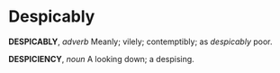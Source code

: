 # Despicably

**DESPICABLY**, _adverb_ Meanly; vilely; contemptibly; as _despicably_ poor.

**DESPICIENCY**, _noun_ A looking down; a despising.